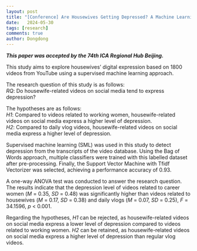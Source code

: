 ```yaml
---
layout: post
title: "[Conference] Are Housewives Getting Depressed? A Machine Learning Study Based on YouTube"
date:   2024-05-30
tags: [research]
comments: true
author: Dongdong
---
```


***This paper was accepted by the 74th ICA Regional Hub Beijing.***

This study aims to explore housewives’ digital expression based on 1800 videos from YouTube using a supervised machine learning approach.

The research question of this study is as follows:<br>
*RQ*: Do housewife-related videos on social media tend to express depression? 

The hypotheses are as follows:<br>
*H1*: Compared to videos related to working women, housewife-related videos on social media express a higher level of depression.<br>
*H2*: Compared to daily vlog videos, housewife-related videos on social media express a higher level of depression.

Supervised machine learning (SML) was used in this study to detect depression from the transcripts of the video database. Using the Bag of Words approach, multiple classifiers were trained with this labelled dataset after pre-processing. Finally, the Support Vector Machine with Tfidf Vectorizer was selected, achieving a performance accuracy of 0.93.

A one-way ANOVA test was conducted to answer the research question. The results indicate that the depression level of videos related to career women (*M* = 0.35, *SD* = 0.48) was significantly higher than videos related to housewives (*M* = 0.17, *SD* = 0.38) and daily vlogs (*M* = 0.07, *SD* = 0.25), *F* = 34.1596, *p* < 0.001.

Regarding the hypotheses, *H1* can be rejected, as housewife-related videos on social media express a lower level of depression compared to videos related to working women. *H2* can be retained, as housewife-related videos on social media express a higher level of depression than regular vlog videos.
